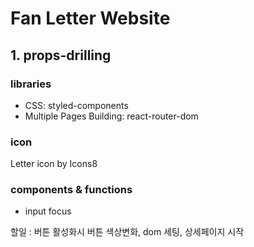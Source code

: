# Fan Letter Website
## 1. props-drilling
### libraries
- CSS: styled-components
- Multiple Pages Building: react-router-dom

### icon
Letter icon by Icons8

### components & functions
- input focus


할일 : 버튼 활성화시 버튼 색상변화, dom 세팅, 상세페이지 시작